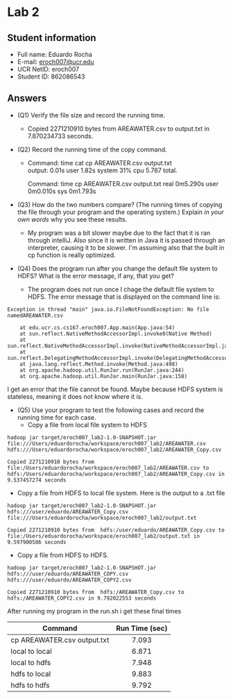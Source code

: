 # Lab 2

## Student information
* Full name: Eduardo Rocha
* E-mail: eroch007@ucr.edu
* UCR NetID: eroch007
* Student ID: 862086543

## Answers

* (Q1) Verify the file size and record the running time.

   - Copied 2271210910 bytes from  AREAWATER.csv to output.txt in 7.870234733 seconds. 


* (Q2) Record the running time of the copy command.
   - Command: time cat cp AREAWATER.csv output.txt  
   		output: 0.01s user 1.82s system 31% cpu 5.767 total.

   		Command: time cp AREAWATER.csv output.txt
   	 	real	0m5.290s
	 	user	0m0.010s
	 	sys	0m1.793s

* (Q3) How do the two numbers compare? (The running times of copying the file through your program and the operating system.) Explain _in your own words_ why you see these results.
   - My program was a bit slower maybe due to the fact that it is ran through intelliJ. Also since it is written in Java it is passed through an interpreter, causing it to be slower. I'm assuming also that the built in cp function is really optimized.

* (Q4) Does the program run after you change the default file system to HDFS? What is the error message, if any, that you get?
   - The program does not run once I chage the default file system to HDFS. The error message that is displayed on the command line is:
```
Exception in thread "main" java.io.FileNotFoundException: No file namedAREAWATER.csv

	at edu.ucr.cs.cs167.eroch007.App.main(App.java:54)
	at sun.reflect.NativeMethodAccessorImpl.invoke0(Native Method)
	at sun.reflect.NativeMethodAccessorImpl.invoke(NativeMethodAccessorImpl.java:62)
	at sun.reflect.DelegatingMethodAccessorImpl.invoke(DelegatingMethodAccessorImpl.java:43)
	at java.lang.reflect.Method.invoke(Method.java:498)
	at org.apache.hadoop.util.RunJar.run(RunJar.java:244)
	at org.apache.hadoop.util.RunJar.main(RunJar.java:158)
   ```
   I get an error that the file cannot be found. Maybe because HDFS system is stateless, meaning it does not know where it is.

* (Q5) Use your program to test the following cases and record the running time for each case.
	- Copy a file from local file system to HDFS

```
hadoop jar target/eroch007_lab2-1.0-SNAPSHOT.jar 
file:///Users/eduardorocha/workspace/eroch007_lab2/AREAWATER.csv 
hdfs:///Users/eduardorocha/workspace/eroch007_lab2/AREAWATER_Copy.csv

Copied 2271210910 bytes from  file:/Users/eduardorocha/workspace/eroch007_lab2/AREAWATER.csv to hdfs:/Users/eduardorocha/workspace/eroch007_lab2/AREAWATER_Copy.csv in 9.537457274 seconds
```
- Copy a file from HDFS to local file system.
   Here is the output to a .txt file
```
hadoop jar target/eroch007_lab2-1.0-SNAPSHOT.jar 
hdfs:///user/eduardo/AREAWATER_Copy.csv 
file:///Users/eduardorocha/workspace/eroch007_lab2/output.txt

Copied 2271210910 bytes from  hdfs:/user/eduardo/AREAWATER_Copy.csv to file:/Users/eduardorocha/workspace/eroch007_lab2/output.txt in 9.597900586 seconds
```
   - Copy a file from HDFS to HDFS.
```
hadoop jar target/eroch007_lab2-1.0-SNAPSHOT.jar 
hdfs:///user/eduardo/AREAWATER_COPY.csv 
hdfs:///user/eduardo/AREAWATER_COPY2.csv

Copied 2271210910 bytes from  hdfs:/AREAWATER_Copy.csv to hdfs:/AREAWATER_COPY2.csv in 9.792022553 seconds
```
After running my program in the run.sh i get these final times

| Command       | Run Time (sec)          |
| ------------- |:-------------:|
|  cp AREAWATER.csv output.txt  | 7.093  |
|  local to local      | 6.871      |  
|  local  to hdfs | 7.948
|  hdfs to local | 9.883   |  
|  hdfs to hdfs | 9.792   |  

